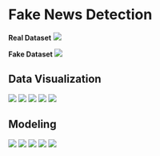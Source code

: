 # Fake News Detection 

**Real Dataset**
<img src = '../main/Data & Images/real_dataset.png'>

**Fake Dataset**
<img src = '../main/Data & Images/fake_dataset.png'>

## Data Visualization
<img src = '../main/Data & Images/subjects.png'>

<img src = '../main/Data & Images/classes.png'>
            
<img src = '../main/Data & Images/real_wordcloud.png'>
            
<img src = '../main/Data & Images/fake_wordcloud.png'>
            
<img src = '../main/Data & Images/num_words.png'>

## Modeling
<img src = '../main/Data & Images/model_summary.png'>
            
<img src = '../main/Data & Images/acc_loss_curve.png'>

<img src = '../main/Data & Images/classification_report.png'>

<img src = '../main/Data & Images/cm.png'>
            
<img src = '../main/Data & Images/roc_curve.png'>
